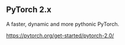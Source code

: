 ## PyTorch 2.x 
A faster, dynamic and more pythonic PyTorch. 	

https://pytorch.org/get-started/pytorch-2.0/

